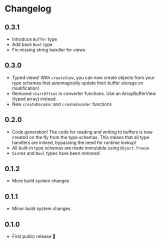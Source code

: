 # Changelog

## 0.3.1

* Introduce `Buffer` type
* Add back `Bool` type
* Fix missing string handler for views

## 0.3.0

* Typed views! With `createView`, you can now create objects from your type schemas that automagically update their buffer storage on modification!
* Removed `startOffset` in converter functions. Use an ArrayBufferView (typed array) instead.
* New `createDecoder` and `createEncoder` functions

## 0.2.0

* Code generation! The code for reading and writing to buffers is now created on the fly from the type schemas. This means that all type handlers are inlined, bypassing the need for runtime lookup!
* All built-in type schemas are made immutable using `Object.freeze`
* `Uint64` and `Bool` types have been removed

## 0.1.2

* More build system changes

## 0.1.1

* Minor build system changes

## 0.1.0

* First public release 🎉
